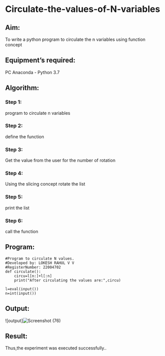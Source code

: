 # Circulate-the-values-of-N-variables
## Aim:
To write a python program to circulate the n variables using function concept
## Equipment’s required:
PC
Anaconda - Python 3.7
## Algorithm: 
### Step 1: 
program to circulate n variables

### Step 2:
define the function

### Step 3: 
Get the value from the user for the number of rotation

### Step 4: 
Using the slicing concept rotate the list

### Step 5:
print the list

### Step 6: 
call the function
## Program:
```
#Program to circulate N values.
#Developed by: LOKESH RAHUL V V
#RegisterNumber: 22004702
def circulate():
    circu=l[n:]+l[:n]
    print("After circulating the values are:",circu)
    
l=eval(input())
n=int(input())
```
## Output:
![output]![Screenshot (76)](https://user-images.githubusercontent.com/118423842/210341938-d0c029b1-ac9a-4771-9605-f5429e0a8e58.png)


## Result:
Thus,the experiment was executed successfully..
